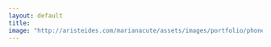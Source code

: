 ```yaml
---
layout: default
title: 
image: "http://aristeides.com/marianacute/assets/images/portfolio/phone-rabbit.jpg"
--- 
```

